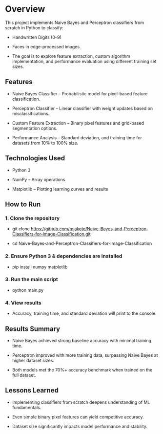 # Overview
This project implements Naive Bayes and Perceptron classifiers from scratch in Python to classify:

- Handwritten Digits (0–9)

- Faces in edge-processed images

- The goal is to explore feature extraction, custom algorithm implementation, and performance evaluation using different training set sizes.

## Features
- Naive Bayes Classifier – Probabilistic model for pixel-based feature classification.

- Perceptron Classifier – Linear classifier with weight updates based on misclassifications.

- Custom Feature Extraction – Binary pixel features and grid-based segmentation options.

- Performance Analysis – Standard deviation, and training time for datasets from 10% to 100% size.

## Technologies Used
- Python 3

- NumPy – Array operations

- Matplotlib – Plotting learning curves and results

## How to Run
### 1. Clone the repository

- git clone https://github.com/mjakoto/Naive-Bayes-and-Perceptron-Classifiers-for-Image-Classification.git  

- cd Naive-Bayes-and-Perceptron-Classifiers-for-Image-Classification
### 2. Ensure Python 3 & dependencies are installed

- pip install numpy matplotlib
### 3. Run the main script

- python main.py
### 4. View results

- Accuracy, training time, and standard deviation will print to the console.

## Results Summary
- Naive Bayes achieved strong baseline accuracy with minimal training time.  

- Perceptron improved with more training data, surpassing Naive Bayes at higher dataset sizes.  

- Both models met the 70%+ accuracy benchmark when trained on the full dataset.

## Lessons Learned
- Implementing classifiers from scratch deepens understanding of ML fundamentals.  

- Even simple binary pixel features can yield competitive accuracy.  

- Dataset size significantly impacts model performance and stability.  
